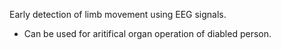 Early detection of limb movement using EEG signals.

* Can be used for aritifical organ operation of diabled person.
